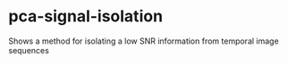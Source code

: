 # pca-signal-isolation
Shows a method for isolating a low  SNR information from temporal image sequences
